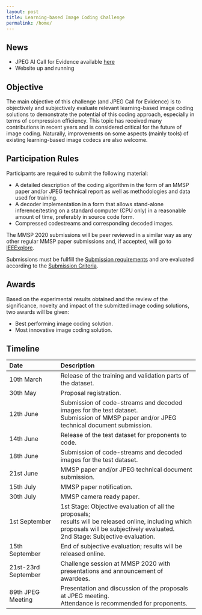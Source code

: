 ```yaml
---
layout: post
title: Learning-based Image Coding Challenge
permalink: /home/
---
```


## News
* JPEG AI Call for Evidence available [here](https://jpeg.org/items/20200224_cfe_peg_ai.html)
* Website up and running

## Objective

The main objective of this challenge (and JPEG Call for Evidence) is to objectively and subjectively evaluate relevant learning-based image coding solutions to demonstrate the potential of this coding approach, especially in terms of compression efficiency. This topic has received many contributions in recent years and is considered critical for the future of image coding. Naturally, improvements on some aspects (mainly tools) of existing learning-based image codecs are also welcome.

## Participation Rules

Participants are required to submit the following material:

* A detailed description of the coding algorithm in the form of an MMSP paper and/or JPEG technical report as well as methodologies and data used for training.
* A decoder implementation in a form that allows stand-alone inference/testing on a standard computer (CPU only) in a reasonable amount of time, preferably in source code form.
* Compressed codestreams and corresponding decoded images.

The MMSP 2020 submissions will be peer reviewed in a similar way as any other regular MMSP paper submissions and, if accepted, will go to [IEEExplore](https://ieeexplore.ieee.org/Xplore/home.jsp). 

Submissions must be fullfill the [Submission requirements](/0-sub_req/) and are evaluated according to the [Submission Criteria](/8-criteria/).

## Awards

Based on the experimental results obtained and the review of the significance, novelty and impact of the submitted image coding solutions, two awards will be given:
* Best performing image coding solution.
* Most innovative image coding solution.

## Timeline

| Date           			| Description           |
| :------------------------ |:----------------------|
| 10th March       			| Release of the training and validation parts of the dataset. |
| 30th May       			| Proposal registration. |
| 12th June  				| Submission of code-streams and decoded images for the test dataset. <br>Submission of MMSP paper and/or JPEG technical document submission. |
| 14th June  				| Release of the test dataset for proponents to code. |
| 18th June  				| Submission of code-streams and decoded images for the test dataset. |
| 21st June  				| MMSP paper and/or JPEG technical document submission. |
| 15th July  				| MMSP paper notification. |
| 30th July  				| MMSP camera ready paper. |
| 1st September  			| 1st Stage: Objective evaluation of all the proposals; <br>results will be released online, including which proposals will be subjectively evaluated. <br> 2nd Stage: Subjective evaluation. |
| 15th September  			| End of subjective evaluation; results will be released online. |
| 21st-23rd September       | Challenge session at MMSP 2020 with presentations and announcement of awardees. |
| 89th JPEG Meeting  		| Presentation and discussion of the proposals at JPEG meeting. <br>Attendance is recommended for proponents. |
